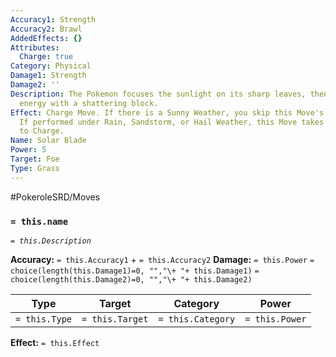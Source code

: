 ```yaml
---
Accuracy1: Strength
Accuracy2: Brawl
AddedEffects: {}
Attributes:
  Charge: true
Category: Physical
Damage1: Strength
Damage2: ''
Description: The Pokemon focuses the sunlight on its sharp leaves, then releases the
  energy with a shattering block.
Effect: Charge Move. If there is a Sunny Weather, you skip this Move's Charge action.
  If performed under Rain, Sandstorm, or Hail Weather, this Move takes two actions
  to Charge.
Name: Solar Blade
Power: 5
Target: Foe
Type: Grass
---
```


#PokeroleSRD/Moves

### `= this.name` 
*`= this.Description`*

**Accuracy:** `= this.Accuracy1` + `= this.Accuracy2`
**Damage:** `= this.Power` `= choice(length(this.Damage1)=0, "","\+ "+ this.Damage1)` `= choice(length(this.Damage2)=0, "","\+ "+ this.Damage2)`

| Type          | Target          | Category          | Power          |
| ------------- | --------------- | ----------------  | -------------- |
| `= this.Type` | `= this.Target` | `= this.Category` | `= this.Power` | 

**Effect:** `= this.Effect`